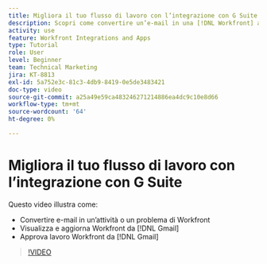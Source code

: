 ```yaml
---
title: Migliora il tuo flusso di lavoro con l’integrazione con G Suite
description: Scopri come convertire un’e-mail in una [!DNL Workfront] attività o problema, visualizza e aggiorna [!DNL Workfront] lavorare da Gmail e approvare [!DNL Workfront] lavoro da Gmail.
activity: use
feature: Workfront Integrations and Apps
type: Tutorial
role: User
level: Beginner
team: Technical Marketing
jira: KT-8813
exl-id: 5a752e3c-81c3-4db9-8419-0e5de3483421
doc-type: video
source-git-commit: a25a49e59ca483246271214886ea4dc9c10e8d66
workflow-type: tm+mt
source-wordcount: '64'
ht-degree: 0%

---
```


# Migliora il tuo flusso di lavoro con l’integrazione con G Suite

Questo video illustra come:

* Convertire e-mail in un’attività o un problema di Workfront
* Visualizza e aggiorna Workfront da [!DNL Gmail]
* Approva lavoro Workfront da [!DNL Gmail]

>[!VIDEO](https://video.tv.adobe.com/v/335114/?quality=12&learn=on)
